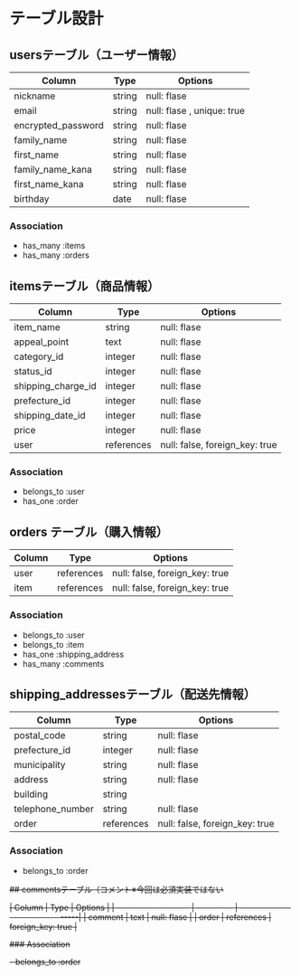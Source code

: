 # テーブル設計

## usersテーブル（ユーザー情報）

| Column               | Type     | Options                       |
| -------------------- | -------- | ------------------------------|
| nickname             | string   | null: flase                   |
| email                | string   | null: flase  , unique: true   |
| encrypted_password   | string   | null: flase                   |
| family_name          | string   | null: flase                   |
| first_name           | string   | null: flase                   |
| family_name_kana     | string   | null: flase                   |
| first_name_kana      | string   | null: flase                   |
| birthday             | date     | null: flase                   |


### Association

- has_many :items
- has_many :orders



## itemsテーブル（商品情報）

| Column              | Type       | Options                          |
| ------------------- | ---------- | ---------------------------------|
| item_name           | string     | null: flase                      |
| appeal_point        | text       | null: flase                      |
| category_id         | integer    | null: flase                      |
| status_id           | integer    | null: flase                      |
| shipping_charge_id  | integer    | null: flase                      |
| prefecture_id       | integer    | null: flase                      |
| shipping_date_id    | integer    | null: flase                      |
| price               | integer    | null: flase                      |
| user                | references | null: false, foreign_key: true   |

### Association

- belongs_to :user
- has_one :order




## orders テーブル（購入情報）

| Column              | Type       | Options                         |
| ------------------- | ---------- | --------------------------------|
| user               | references | null: false, foreign_key: true   |
| item               | references | null: false, foreign_key: true   |

### Association

- belongs_to :user
- belongs_to :item
- has_one :shipping_address
- has_many :comments



## shipping_addressesテーブル（配送先情報）

| Column               | Type       | Options                          |
| -------------------- | ---------- | ---------------------------------|
| postal_code          | string     | null: flase                      |
| prefecture_id        | integer    | null: flase                      |
| municipality         | string     | null: flase                      |
| address              | string     | null: flase                      |
| building             | string     |                                  |
| telephone_number     | string     | null: flase                      |
| order                | references | null: false, foreign_key: true   |


### Association

- belongs_to :order


 ~~## commentsテーブル（コメント※今回は必須実装ではない~~ 

~~| Column               | Type       | Options                          |
| -------------------- | ---------- | ---------------------------------|
| comment              | text       | null: flase                      |
| order             | references | foreign_key: true                |~~  


 ~~### Association~~ 

 ~~- belongs_to :order~~ 
